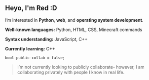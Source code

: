 ## Heyo, I'm Red :D

I’m interested in **Python**, **web**, and **operating system development**.

**Well-known languages:** Python, HTML, CSS, Minecraft commands

**Syntax understanding:** JavaScript, C++

**Currently learning:** C++

`bool public-collab = false;`
>I’m not currently looking to publicly collaborate- however, I am collaborating privately with people I know in real life.

